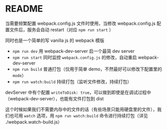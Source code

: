 # README

当需要频繁配置 webpack.config.js 文件时使用，当修改 webpack.config.js 配置文件后，服务会自动 restart（对应 `npm run start` ）

同时也是一个简单的写 vanilla js 的 webpack 模版

- `npm run dev` 用 webpack-dev-server 启一个最简 dev server
- `npm run start` 同时监控 `webpack.config.js` 的修改，自动重启 webpack-dev-server
- `npm run build` 普通打包（仅用于简单 demo，不然最好可以修改下配置里的 `mode`）
- `npm run watch:build` 持续打包（监听文件修改，持续打包）

devServer 中有个配置 `writeToDisk: true`，可以做到即使是在调试过程中（webpack-dev-server），也能有文件打包到 dist

这个时候如果我们不需要内存中的文件的话（有些场景只能用硬盘里的文件），我们也可用 `watch` 选项，用 `npm run watch:build` 命令进行持续打包（详见 ./webpack.watch-build.js）

